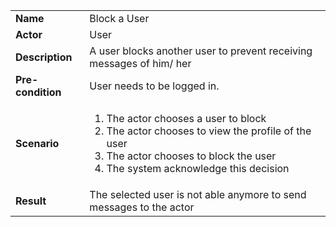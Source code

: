<table>
    <tr>
        <td>
            <strong>Name</strong>
        </td>
        <td>
            Block a User
        </td>
    </tr>
    <tr>
        <td>
            <strong>Actor</strong>
        </td>
        <td>
            User
        </td>
    </tr>
    <tr>
        <td>
            <strong>Description</strong>            
        </td>
        <td>
            A user blocks another user to prevent receiving messages of him/ her
        </td>
    </tr>
    <tr>
        <td>
            <strong>Pre-condition</strong>
        </td>
        <td>
            User needs to be logged in.
        </td>
    </tr>
    <tr>
        <td>
            <strong>Scenario</strong>
        </td>
        <td>
            <ol>
                <li>
                    The actor chooses a user to block
                </li>
                <li>
                    The actor chooses to view the profile of the user
                </li>
                <li>
                    The actor chooses to block the user
                </li>
                <li>
                    The system acknowledge this decision
                </li>
            </ol>
        </td>
    </tr>
    <tr>
        <td>
            <strong>Result</strong>
        </td>
        <td>
            The selected user is not able anymore to send messages to the actor
        </td>
    </tr>
</table>
